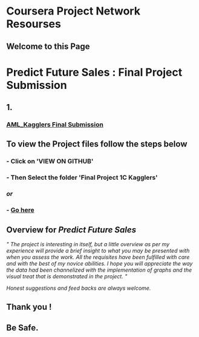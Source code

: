 # Coursera Project Network Resourses

## Welcome to this Page

# Predict Future Sales : Final Project Submission


## 1.
### [AML_Kagglers Final Submission](https://meharima.github.io/Coursera_Project_Network_Resourses/Final%20Project%201C%20Kagglers/) 


## To view the Project files  follow the steps below

###  - Click on 'VIEW ON GITHUB'

###  - Then Select the folder 'Final Project 1C Kagglers'

### _or_
 
### - [Go here](https://github.com/MehaRima/Coursera_Project_Network_Resourses/tree/master/Final%20Project%201C%20Kagglers) 

## Overview for _Predict Future Sales_
_" 
The project is interesting in itself, but a little overview as per my experience will provide a brief insight to what you may be presented with when you assess the work.
All the requisites have been fulfilled with care and with the best of my novice abilities.
I hope you will appreciate the way the data had been channelized with the implementation of  graphs and the visual treat that is demonstrated in the project.
"_
 
 *Honest suggestions and feed backs are always welcome.*

## Thank you !
## Be Safe.
